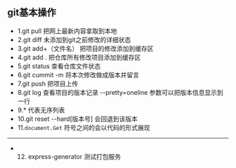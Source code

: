 ## git基本操作
* 1.git pull 把网上最新内容拿取到本地
* 2.git diff  未添加到git之前修改的详细状态
* 3.git add+（文件名） 把项目的修改添加到缓存区
* 4.git add . 把仓库所有修改项目添加到缓存区
* 5.git status 查看仓库文件状态
* 6.git cummit -m 将本次修改做成版本并留言
* 7.git push 把项目上传
* 8.git log  查看项目的版本记录   --pretty=oneline  参数可以把版本信息显示到一行
* 9.* 代表无序列表
* 10.git reset --hard[版本号]   会回退到该版本
* 11.`document.Get`
   符号之间的会以代码的形式展现
*********   
* 12. express-generator 测试打包服务
